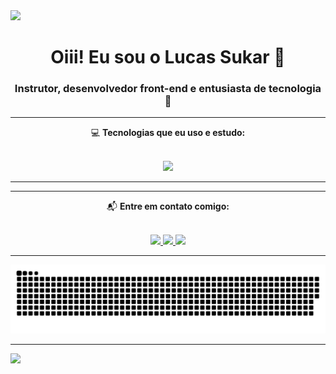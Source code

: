 <!-- Animação no topo -->
<img src="https://capsule-render.vercel.app/api?type=waving&color=0:00b4db,100:0083b0&height=120&section=header"/>

<h1 align="center">Oiii! Eu sou o Lucas Sukar 👋</h1>
<h3 align="center">Instrutor, desenvolvedor front-end e entusiasta de tecnologia 🚀</h3>

---

<div align="center">

💻 **Tecnologias que eu uso e estudo:**
<br><br>

<img src="https://skillicons.dev/icons?i=js,ts,react,nodejs,html,css,python,cs,postgresql,mysql,sqlite,git,github" />

---


---

📬 **Entre em contato comigo:**
<br><br>

<a href="https://www.instagram.com/lucassukar" target="_blank">
  <img src="https://img.shields.io/badge/Instagram-%23E4405F.svg?style=for-the-badge&logo=instagram&logoColor=white"/>
</a>
<a href="mailto:lucassukar07@gmail.com" target="_blank">
  <img src="https://img.shields.io/badge/Gmail-%23EA4335.svg?style=for-the-badge&logo=gmail&logoColor=white"/>
</a>
<a href="https://www.linkedin.com/in/lucas-sukar-3b405128a" target="_blank">
  <img src="https://img.shields.io/badge/LinkedIn-%230077B5.svg?style=for-the-badge&logo=linkedin&logoColor=white"/>
</a>

</div>

---

<p align="center">
  <img src="https://raw.githubusercontent.com/LucasSukar/LucasSukar/main/output/github-contribution-grid-snake.svg" alt="snake" />
</p>

---

<!-- Animação no rodapé -->
<img src="https://capsule-render.vercel.app/api?type=waving&color=0:00b4db,100:0083b0&height=120&section=footer"/>

